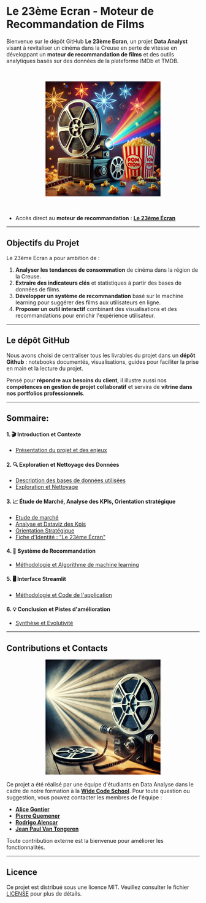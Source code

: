 # Le 23ème Ecran - Moteur de Recommandation de Films
Bienvenue sur le dépôt GitHub **Le 23ème Ecran**, un projet **Data Analyst** visant à revitaliser un cinéma dans la Creuse en perte de vitesse en développant un **moteur de recommandation de films** et des outils analytiques basés sur des données de la plateforme IMDb et TMDB.

<br>
<p align="center">
  <img src="./donnees/images/IMG_0259.JPG" alt="Logo Cinéma" width="300">
</p>
<br>

- Accès direct au **moteur de recommandation** : **[Le 23ème Écran](https://movie-recommendation-project-wcs-bleu-sauvage.streamlit.app/)**

---

## Objectifs du Projet

Le 23ème Ecran a pour ambition de :

1. **Analyser les tendances de consommation** de cinéma dans la région de la Creuse.
2. **Extraire des indicateurs clés** et statistiques à partir des bases de données de films.
3. **Développer un système de recommandation** basé sur le machine learning pour suggérer des films aux utilisateurs en ligne.
4. **Proposer un outil interactif** combinant des visualisations et des recommandations pour enrichir l'expérience utilisateur.

---

## Le dépôt GitHub

Nous avons choisi de centraliser tous les livrables du projet dans un **dépôt Github** : notebooks documentés, visualisations, guides pour faciliter la prise en main et la lecture du projet.

Pensé pour **répondre aux besoins du client**, il illustre aussi nos **compétences en gestion de projet collaboratif** et servira de **vitrine dans nos portfolios professionnels**.

---

## Sommaire:

#### 1. 🎬 Introduction et Contexte
   - [Présentation du projet et des enjeux](./donnees/md/projet_enjeux.md)

#### 2. 🔍 Exploration et Nettoyage des Données
   - [Description des bases de données utilisées](./donnees/md/description_bdd.md)
   - [Exploration et Nettoyage](./donnees/md/intro_bdd.md)

#### 3. 📈 Étude de Marché, Analyse des KPIs, Orientation stratégique
   - [Etude de marché](/donnees/md/etude_de_marche.md)
   - [Analyse et Dataviz des Kpis](./donnees/md/analyse_kpi.md)
   - [Orientation Stratégique](/donnees/md/axes_strategiques.md)
   - [Fiche d'Identité : "Le 23ème Écran"](./donnees/md/le_23eme_ecran_identite.md)

#### 4. 🤖 Système de Recommandation
   - [Méthodologie et Algorithme de machine learning](./donnees/md/intro_systeme_recommandation.md)

#### 5. 🖥️ Interface Streamlit
   - [Méthodologie et Code de l'application](./donnees/md/intro_streamlit.md)

#### 6. 💡 Conclusion et Pistes d'amélioration
   - [Synthèse et Evolutivité](./donnees/md/debrief_projet.md)

---

## Contributions et Contacts

<p align="center">
  <img src="./donnees/images/IMG_0256.JPG?raw=true" alt="Logo Cinéma" width="300">
</p>

Ce projet a été réalisé par une équipe d'étudiants en Data Analyse dans le cadre de notre formation à la **[Wide Code School](https://www.wildcodeschool.com/)**. Pour toute question ou suggestion, vous pouvez contacter les membres de l'équipe :

- **[Alice Gontier](https://github.com/aliceaupaysdesdata)**
- **[Pierre Quemener](https://github.com/Pierre-Q)** 
- **[Rodrigo Alencar](https://github.com/hawdgeal)** 
- **[Jean Paul Van Tongeren](https://github.com/jpvt-data)**

Toute contribution externe est la bienvenue pour améliorer les fonctionnalités.

---

## Licence
Ce projet est distribué sous une licence MIT. Veuillez consulter le fichier [LICENSE](LICENSE) pour plus de détails.
